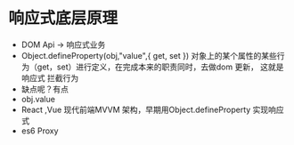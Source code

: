 # 响应式底层原理

- DOM Api -> 响应式业务
- Object.defineProperty(obj,"value",{
    get,
    set
})
    对象上的某个属性的某些行为（get，set）进行定义，在完成本来的职责同时，去做dom 更新，
    这就是响应式
    拦截行为
- 缺点呢？有点
- obj.value
- React ,Vue 现代前端MVVM 架构，早期用Object.defineProperty
    实现响应式
- es6 Proxy